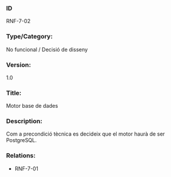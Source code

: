 ### ID
RNF-7-02
### Type/Category:
No funcional / Decisió de disseny
### Version:
1.0
### Title:
Motor base de dades
### Description:
Com a precondició tècnica es decideix que el motor haurà de ser PostgreSQL. 
### Relations:
* RNF-7-01
